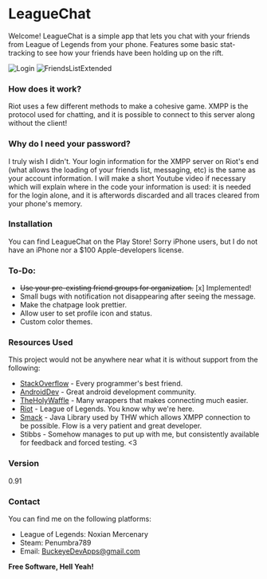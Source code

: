 # LeagueChat
Welcome! LeagueChat is a simple app that lets you chat with your friends from League of Legends from your phone. Features some basic stat-tracking to see how your friends have been holding up on the rift. 

![Login](https://raw.github.com/shadowwolf0189/LeagueChat/master/imgs/loginscreen.png)
![FriendsListExtended](https://raw.github.com/shadowwolf0189/LeagueChat/master/imgs/flist.png)

### How does it work?
Riot uses a few different methods to make a cohesive game. XMPP is the protocol used for chatting, and it is possible to connect to this server along without the client! 

### Why do I need your password?
I truly wish I didn't. Your login information for the XMPP server on Riot's end (what allows the loading of your friends list, messaging, etc) is the same as your account information. I will make a short Youtube video if necessary which will explain where in the code your information is used: it is needed for the login alone, and it is afterwords discarded and all traces cleared from your phone's memory.

### Installation
You can find LeagueChat on the Play Store! Sorry iPhone users, but I do not have an iPhone nor a $100 Apple-developers license. 

### To-Do:
- ~~Use your pre-existing friend groups for organization.~~ [x] Implemented!
- Small bugs with notification not disappearing after seeing the message.
- Make the chatpage look prettier.
- Allow user to set profile icon and status.
- Custom color themes.

### Resources Used
This project would not be anywhere near what it is without support from the following: 
* [StackOverflow] - Every programmer's best friend.
* [AndroidDev] - Great android development community.
* [TheHolyWaffle] - Many wrappers that makes connecting much easier.
* [Riot] - League of Legends. You know why we're here.
* [Smack] - Java Library used by THW which allows XMPP connection to be possible. Flow is a very patient and great developer.
* Stibbs - Somehow manages to put up with me, but consistently available for feedback and forced testing. <3 

### Version
0.91

### Contact 
You can find me on the following platforms:
- League of Legends: Noxian Mercenary
- Steam: Penumbra789
- Email: BuckeyeDevApps@gmail.com

**Free Software, Hell Yeah!**

[TheHolyWaffle]:https://github.com/TheHolyWaffle/League-of-Legends-XMPP-Chat-Library
[AndroidDev]:http://www.reddit.com/r/androiddev/
[StackOverflow]:http://stackoverflow.com/
[Riot]:http://na.leagueoflegends.com/
[Smack]:https://www.igniterealtime.org/projects/smack/